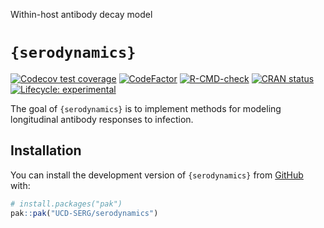 Within-host antibody decay model

<!-- README.md is generated from README.Rmd. Please edit that file -->

# `{serodynamics}`

<!-- badges: start -->

[![Codecov test
coverage](https://codecov.io/gh/UCD-SERG/serodynamics/graph/badge.svg)](https://app.codecov.io/gh/UCD-SERG/serodynamics)
[![CodeFactor](https://www.codefactor.io/repository/github/ucd-serg/serodynamics/badge)](https://www.codefactor.io/repository/github/ucd-serg/serodynamics)
[![R-CMD-check](https://github.com/UCD-SERG/dcm/actions/workflows/R-CMD-check.yaml/badge.svg)](https://github.com/UCD-SERG/dcm/actions/workflows/R-CMD-check.yaml)
[![CRAN
status](https://www.r-pkg.org/badges/version/serodynamics)](https://CRAN.R-project.org/package=serodynamics)
[![Lifecycle:
experimental](https://img.shields.io/badge/lifecycle-experimental-orange.svg)](https://lifecycle.r-lib.org/articles/stages.html#experimental)
<!-- badges: end -->

The goal of `{serodynamics}` is to implement methods for modeling
longitudinal antibody responses to infection.

## Installation

You can install the development version of `{serodynamics}` from
[GitHub](https://github.com/) with:

``` r
# install.packages("pak")
pak::pak("UCD-SERG/serodynamics")
```
